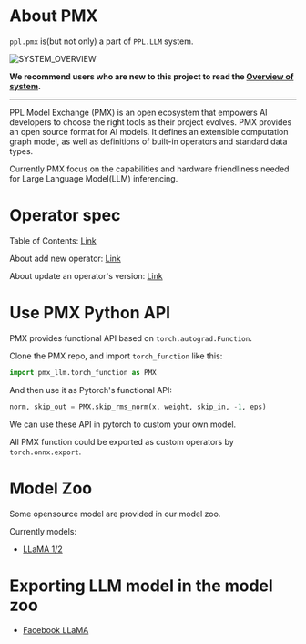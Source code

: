 # About PMX

`ppl.pmx` is(but not only) a part of `PPL.LLM` system.

![SYSTEM_OVERVIEW](https://github.com/openppl-public/ppl.nn.llm/blob/master/docs/system_overview.png)

**We recommend users who are new to this project to read the [Overview of system](https://github.com/openppl-public/ppl.nn.llm/blob/master/docs/system_overview.md).**

---

PPL Model Exchange (PMX) is an open ecosystem that empowers AI developers to choose the right tools as their project evolves. PMX provides an open source format for AI models. It defines an extensible computation graph model, as well as definitions of built-in operators and standard data types.

Currently PMX focus on the capabilities and hardware friendliness needed for Large Language Model(LLM) inferencing.

# Operator spec

Table of Contents: [Link](docs/OperatorsTOC.md)

About add new operator: [Link](docs/AddNewOp.md)

About update an operator's version: [Link](docs/UpdateOp.md)

# Use PMX Python API

PMX provides functional API based on `torch.autograd.Function`.

Clone the PMX repo, and import `torch_function` like this:

```python
import pmx_llm.torch_function as PMX
```

And then use it as Pytorch's functional API:

```python
norm, skip_out = PMX.skip_rms_norm(x, weight, skip_in, -1, eps)
```

We can use these API in pytorch to custom your own model.

All PMX function could be exported as custom operators by `torch.onnx.export`.

# Model Zoo

Some opensource model are provided in our model zoo.

Currently models:

- [LLaMA 1/2](model_zoo/llama)

# Exporting LLM model in the model zoo

- [Facebook LLaMA](model_zoo/llama/facebook/README.md)

